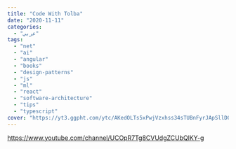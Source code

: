 ```yaml
---
title: "Code With Tolba"
date: "2020-11-11"
categories:
  - "عربي"
tags:
  - "net"
  - "ai"
  - "angular"
  - "books"
  - "design-patterns"
  - "js"
  - "ml"
  - "react"
  - "software-architecture"
  - "tips"
  - "typescript"
cover: "https://yt3.ggpht.com/ytc/AKedOLTs5xPwjVzxhss34sTUBnFyrJApSllD0pa3oQaOhw=s88-c-k-c0x00ffffff-no-rj"
---
```


https://www.youtube.com/channel/UCOpR7Tg8CVUdgZCUbQlKY-g
